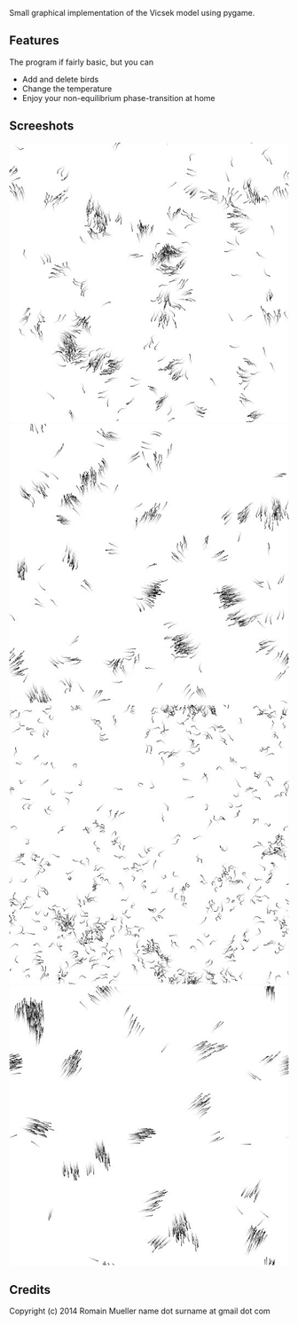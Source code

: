 Small graphical implementation of the Vicsek model using pygame.

Features
--------
The program if fairly basic, but you can
- Add and delete birds
- Change the temperature
- Enjoy your non-equilibrium phase-transition at home

Screeshots
----------

![screenshot1](screenshot1.jpeg)
![screenshot2](screenshot2.jpeg)
![screenshot3](screenshot3.jpeg)
![screenshot4](screenshot4.jpeg)

Credits
-------

Copyright (c) 2014 Romain Mueller
name dot surname at gmail dot com
